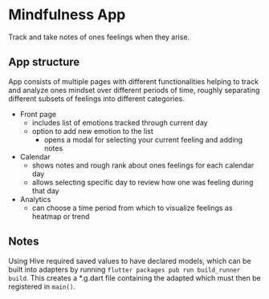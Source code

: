 # Mindfulness App

Track and take notes of ones feelings when they arise.

## App structure

App consists of multiple pages with different functionalities helping to track and analyze ones mindset over different periods of time, roughly separating different subsets of feelings into different categories.

- Front page
  - includes list of emotions tracked through current day
  - option to add new emotion to the list
    - opens a modal for selecting your current feeling and adding notes
- Calendar
  - shows notes and rough rank about ones feelings for each calendar day
  - allows selecting specific day to review how one was feeling during that day
- Analytics
  - can choose a time period from which to visualize feelings as heatmap or trend

## Notes

Using Hive required saved values to have declared models, which can be built into adapters by running `flutter packages pub run build_runner build`. This creates a \*.g.dart file containing the adapted which must then be registered in `main()`.
